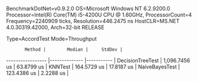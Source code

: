BenchmarkDotNet=v0.9.2.0
OS=Microsoft Windows NT 6.2.9200.0
Processor=Intel(R) Core(TM) i5-4200U CPU @ 1.60GHz, ProcessorCount=4
Frequency=2240909 ticks, Resolution=446.2475 ns
HostCLR=MS.NET 4.0.30319.42000, Arch=32-bit RELEASE

Type=AccordTest  Mode=Throughput  

           Method |        Median |     StdDev |
----------------- |-------------- |----------- |
 DecisionTreeTest | 1,096.7456 us | 63.8799 us |
          KNNTest |   164.5729 us | 17.8187 us |
   NaiveBayesTest |   123.4386 us |  2.2288 us |
